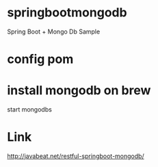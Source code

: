 # springbootmongodb
Spring Boot + Mongo Db Sample

# config pom

# install mongodb on brew
  start mongodbs

# Link
   http://javabeat.net/restful-springboot-mongodb/